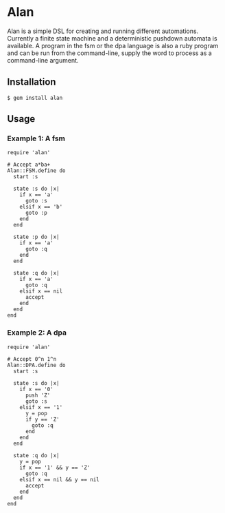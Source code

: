 # Alan

Alan is a simple DSL for creating and running different automations. Currently a finite state machine and a deterministic pushdown automata is available. A program in the fsm or the dpa language is also a ruby program and can be run from the command-line, supply the word to process as a command-line argument.

## Installation

    $ gem install alan

## Usage

### Example 1: A fsm

    require 'alan'
    
    # Accept a*ba+
    Alan::FSM.define do
      start :s
      
      state :s do |x|
        if x == 'a'
          goto :s
        elsif x == 'b'
          goto :p
        end
      end
      
      state :p do |x|
        if x == 'a'
          goto :q
        end
      end
      
      state :q do |x|
        if x == 'a'
          goto :q
        elsif x == nil
          accept
        end
      end
    end

### Example 2: A dpa

    require 'alan'
    
    # Accept 0^n 1^n
    Alan::DPA.define do
      start :s
      
      state :s do |x|
        if x == '0'
          push 'Z'
          goto :s
        elsif x == '1'
          y = pop
          if y == 'Z'
            goto :q
          end
        end
      end
      
      state :q do |x|
        y = pop
        if x == '1' && y == 'Z'
          goto :q
        elsif x == nil && y == nil
          accept
        end
      end
    end
